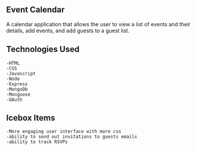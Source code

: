 ## Event Calendar
  
A calendar application that allows the user to view a list of events and their details, add events, and add guests to a guest list. 

## Technologies Used
    -HTML
    -CSS
    -Javascript
    -Node
    -Express
    -MongoDb
    -Mongoose
    -OAuth

## Icebox Items
    -More engaging user interface with more css
    -ability to send out invitations to guests emails
    -ability to track RSVPs